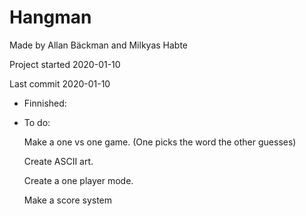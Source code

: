 # **Hangman**

Made by Allan Bäckman and Milkyas Habte

Project started 2020-01-10

Last commit 2020-01-10

- Finnished:


- To do:

    Make a one vs one game. (One picks the word the other guesses)
    
    Create ASCII art.
    
    Create a one player mode. 
    
    Make a score system